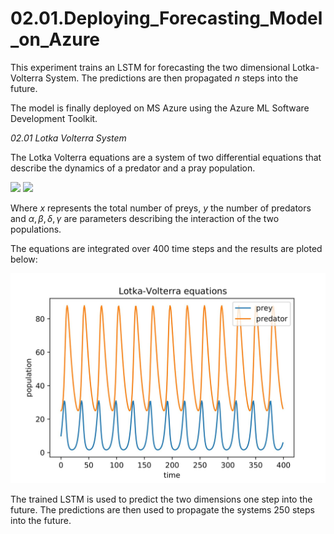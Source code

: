 # 02.01.Deploying_Forecasting_Model_on_Azure

This experiment trains an LSTM for forecasting the two dimensional Lotka-Volterra System. 
The predictions are then propagated *n* steps into the future.

The model is finally deployed on MS Azure using the Azure ML Software Development Toolkit.

*02.01 Lotka Volterra System*

The Lotka Volterra equations are a system of two differential equations that describe the dynamics of a predator and a pray population.

<img src="https://render.githubusercontent.com/render/math?math=\frac{\partial x}{\partial t} \ = \alpha x - \beta xy">

<img src="https://render.githubusercontent.com/render/math?math=\frac{\partial y}{\partial t} \ = \delta xy - \gamma y">

Where *x* represents the total number of preys, *y* the number of predators and $\alpha,\beta,\delta, \gamma$ are parameters describing the interaction of the two populations.

The equations are integrated over 400 time steps and the results are ploted below:

<img src="./Figures/Lotka_Predictions_data_first400.jpg"/>

The trained LSTM is used to predict the two dimensions one step into the future. The predictions are then used to propagate the systems 250 steps into the future.
